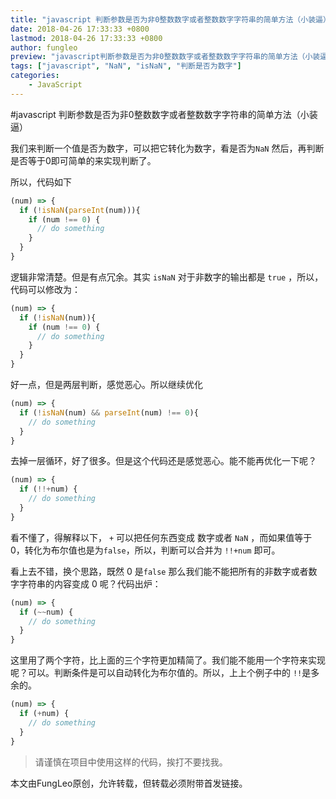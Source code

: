 ```yaml
---
title: "javascript 判断参数是否为非0整数数字或者整数数字字符串的简单方法（小装逼）"
date: 2018-04-26 17:33:33 +0800
lastmod: 2018-04-26 17:33:33 +0800
author: fungleo
preview: "javascript判断参数是否为非0整数数字或者整数数字字符串的简单方法（小装逼）我们来判断一个值是否为数字，可以把它转化为数字，看是否为NaN然后，再判断是否等于0即可简单的来实现判断了。所以，代码如下(num)=&amp;gt;{if(!isNaN(parseInt(num))){if(num!==0){//dosomething..."
tags: ["javascript", "NaN", "isNaN", "判断是否为数字"]
categories:
    - JavaScript
---
```


#javascript 判断参数是否为非0整数数字或者整数数字字符串的简单方法（小装逼）

我们来判断一个值是否为数字，可以把它转化为数字，看是否为`NaN` 然后，再判断是否等于0即可简单的来实现判断了。

所以，代码如下

```js
(num) => {
  if (!isNaN(parseInt(num))){
    if (num !== 0) {
      // do something
    }
  }
}
```

逻辑非常清楚。但是有点冗余。其实 `isNaN` 对于非数字的输出都是 `true` ，所以，代码可以修改为：

```js
(num) => {
  if (!isNaN(num)){
    if (num !== 0) {
      // do something
    }
  }
}
```

好一点，但是两层判断，感觉恶心。所以继续优化

```js
(num) => {
  if (!isNaN(num) && parseInt(num) !== 0){
    // do something
  }
}
```

去掉一层循环，好了很多。但是这个代码还是感觉恶心。能不能再优化一下呢？

```js
(num) => {
  if (!!+num) {
    // do something
  }
}
```

看不懂了，得解释以下， `+` 可以把任何东西变成 数字或者 `NaN` ，而如果值等于0，转化为布尔值也是为`false`，所以，判断可以合并为 `!!+num` 即可。

看上去不错，换个思路，既然 0 是`false` 那么我们能不能把所有的非数字或者数字字符串的内容变成 0 呢？代码出炉：

```js
(num) => {
  if (~~num) {
    // do something
  }
}
```

这里用了两个字符，比上面的三个字符更加精简了。我们能不能用一个字符来实现呢？可以。判断条件是可以自动转化为布尔值的。所以，上上个例子中的 `!!`是多余的。

```js
(num) => {
  if (+num) {
    // do something
  }
}
```

> 请谨慎在项目中使用这样的代码，挨打不要找我。

本文由FungLeo原创，允许转载，但转载必须附带首发链接。
